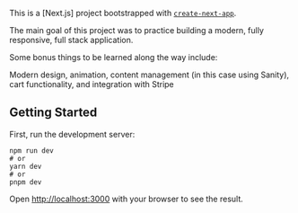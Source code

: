This is a [Next.js] project bootstrapped with [`create-next-app`](https://github.com/vercel/next.js/tree/canary/packages/create-next-app).

The main goal of this project was to practice building a modern, fully responsive, full stack application.

Some bonus things to be learned along the way include:

Modern design, animation, content management (in this case using Sanity), cart functionality, and integration with Stripe


## Getting Started

First, run the development server:

```using bash
npm run dev
# or
yarn dev
# or
pnpm dev
```

Open [http://localhost:3000](http://localhost:3000) with your browser to see the result.



